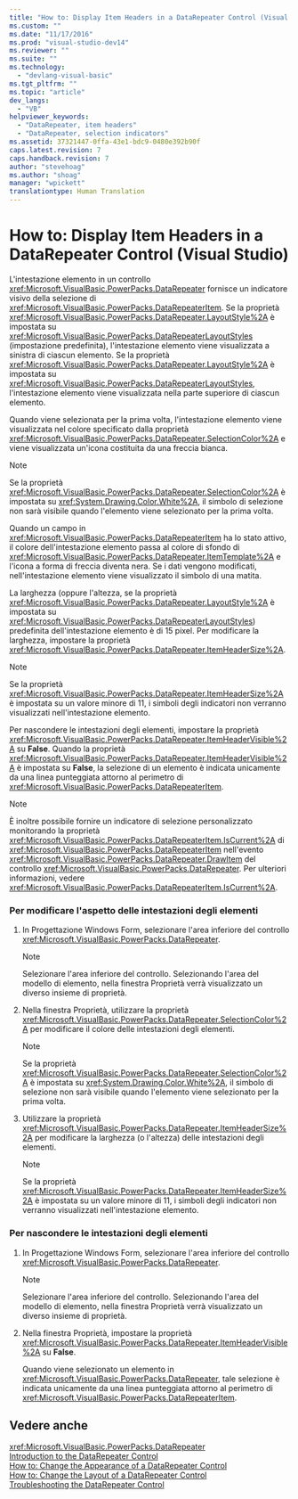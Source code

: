 ```yaml
---
title: "How to: Display Item Headers in a DataRepeater Control (Visual Studio) | Microsoft Docs"
ms.custom: ""
ms.date: "11/17/2016"
ms.prod: "visual-studio-dev14"
ms.reviewer: ""
ms.suite: ""
ms.technology: 
  - "devlang-visual-basic"
ms.tgt_pltfrm: ""
ms.topic: "article"
dev_langs: 
  - "VB"
helpviewer_keywords: 
  - "DataRepeater, item headers"
  - "DataRepeater, selection indicators"
ms.assetid: 37321447-0ffa-43e1-bdc9-0480e392b90f
caps.latest.revision: 7
caps.handback.revision: 7
author: "stevehoag"
ms.author: "shoag"
manager: "wpickett"
translationtype: Human Translation
---
```

# How to: Display Item Headers in a DataRepeater Control (Visual Studio)
L'intestazione elemento in un controllo <xref:Microsoft.VisualBasic.PowerPacks.DataRepeater> fornisce un indicatore visivo della selezione di <xref:Microsoft.VisualBasic.PowerPacks.DataRepeaterItem>.  Se la proprietà <xref:Microsoft.VisualBasic.PowerPacks.DataRepeater.LayoutStyle%2A> è impostata su <xref:Microsoft.VisualBasic.PowerPacks.DataRepeaterLayoutStyles> \(impostazione predefinita\), l'intestazione elemento viene visualizzata a sinistra di ciascun elemento.  Se la proprietà <xref:Microsoft.VisualBasic.PowerPacks.DataRepeater.LayoutStyle%2A> è impostata su <xref:Microsoft.VisualBasic.PowerPacks.DataRepeaterLayoutStyles>, l'intestazione elemento viene visualizzata nella parte superiore di ciascun elemento.  
  
 Quando viene selezionata per la prima volta, l'intestazione elemento viene visualizzata nel colore specificato dalla proprietà <xref:Microsoft.VisualBasic.PowerPacks.DataRepeater.SelectionColor%2A> e viene visualizzata un'icona costituita da una freccia bianca.  
  
> [!NOTE]
>  Se la proprietà <xref:Microsoft.VisualBasic.PowerPacks.DataRepeater.SelectionColor%2A> è impostata su <xref:System.Drawing.Color.White%2A>, il simbolo di selezione non sarà visibile quando l'elemento viene selezionato per la prima volta.  
  
 Quando un campo in <xref:Microsoft.VisualBasic.PowerPacks.DataRepeaterItem> ha lo stato attivo, il colore dell'intestazione elemento passa al colore di sfondo di <xref:Microsoft.VisualBasic.PowerPacks.DataRepeater.ItemTemplate%2A> e l'icona a forma di freccia diventa nera.  Se i dati vengono modificati, nell'intestazione elemento viene visualizzato il simbolo di una matita.  
  
 La larghezza \(oppure l'altezza, se la proprietà <xref:Microsoft.VisualBasic.PowerPacks.DataRepeater.LayoutStyle%2A> è impostata su <xref:Microsoft.VisualBasic.PowerPacks.DataRepeaterLayoutStyles>\) predefinita dell'intestazione elemento è di 15 pixel.  Per modificare la larghezza, impostare la proprietà <xref:Microsoft.VisualBasic.PowerPacks.DataRepeater.ItemHeaderSize%2A>.  
  
> [!NOTE]
>  Se la proprietà <xref:Microsoft.VisualBasic.PowerPacks.DataRepeater.ItemHeaderSize%2A> è impostata su un valore minore di 11, i simboli degli indicatori non verranno visualizzati nell'intestazione elemento.  
  
 Per nascondere le intestazioni degli elementi, impostare la proprietà <xref:Microsoft.VisualBasic.PowerPacks.DataRepeater.ItemHeaderVisible%2A> su **False**.  Quando la proprietà <xref:Microsoft.VisualBasic.PowerPacks.DataRepeater.ItemHeaderVisible%2A> è impostata su **False**, la selezione di un elemento è indicata unicamente da una linea punteggiata attorno al perimetro di <xref:Microsoft.VisualBasic.PowerPacks.DataRepeaterItem>.  
  
> [!NOTE]
>  È inoltre possibile fornire un indicatore di selezione personalizzato monitorando la proprietà <xref:Microsoft.VisualBasic.PowerPacks.DataRepeaterItem.IsCurrent%2A> di <xref:Microsoft.VisualBasic.PowerPacks.DataRepeaterItem> nell'evento <xref:Microsoft.VisualBasic.PowerPacks.DataRepeater.DrawItem> del controllo <xref:Microsoft.VisualBasic.PowerPacks.DataRepeater>.  Per ulteriori informazioni, vedere <xref:Microsoft.VisualBasic.PowerPacks.DataRepeaterItem.IsCurrent%2A>.  
  
### Per modificare l'aspetto delle intestazioni degli elementi  
  
1.  In Progettazione Windows Form, selezionare l'area inferiore del controllo <xref:Microsoft.VisualBasic.PowerPacks.DataRepeater>.  
  
    > [!NOTE]
    >  Selezionare l'area inferiore del controllo.  Selezionando l'area del modello di elemento, nella finestra Proprietà verrà visualizzato un diverso insieme di proprietà.  
  
2.  Nella finestra Proprietà, utilizzare la proprietà <xref:Microsoft.VisualBasic.PowerPacks.DataRepeater.SelectionColor%2A> per modificare il colore delle intestazioni degli elementi.  
  
    > [!NOTE]
    >  Se la proprietà <xref:Microsoft.VisualBasic.PowerPacks.DataRepeater.SelectionColor%2A> è impostata su <xref:System.Drawing.Color.White%2A>, il simbolo di selezione non sarà visibile quando l'elemento viene selezionato per la prima volta.  
  
3.  Utilizzare la proprietà <xref:Microsoft.VisualBasic.PowerPacks.DataRepeater.ItemHeaderSize%2A> per modificare la larghezza \(o l'altezza\) delle intestazioni degli elementi.  
  
    > [!NOTE]
    >  Se la proprietà <xref:Microsoft.VisualBasic.PowerPacks.DataRepeater.ItemHeaderSize%2A> è impostata su un valore minore di 11, i simboli degli indicatori non verranno visualizzati nell'intestazione elemento.  
  
### Per nascondere le intestazioni degli elementi  
  
1.  In Progettazione Windows Form, selezionare l'area inferiore del controllo <xref:Microsoft.VisualBasic.PowerPacks.DataRepeater>.  
  
    > [!NOTE]
    >  Selezionare l'area inferiore del controllo.  Selezionando l'area del modello di elemento, nella finestra Proprietà verrà visualizzato un diverso insieme di proprietà.  
  
2.  Nella finestra Proprietà, impostare la proprietà <xref:Microsoft.VisualBasic.PowerPacks.DataRepeater.ItemHeaderVisible%2A> su **False**.  
  
     Quando viene selezionato un elemento in <xref:Microsoft.VisualBasic.PowerPacks.DataRepeater>, tale selezione è indicata unicamente da una linea punteggiata attorno al perimetro di <xref:Microsoft.VisualBasic.PowerPacks.DataRepeaterItem>.  
  
## Vedere anche  
 <xref:Microsoft.VisualBasic.PowerPacks.DataRepeater>   
 [Introduction to the DataRepeater Control](../../../visual-basic/developing-apps/windows-forms/introduction-to-the-datarepeater-control-visual-studio.md)   
 [How to: Change the Appearance of a DataRepeater Control](../../../visual-basic/developing-apps/windows-forms/how-to-change-the-appearance-of-a-datarepeater-control-visual-studio.md)   
 [How to: Change the Layout of a DataRepeater Control](../../../visual-basic/developing-apps/windows-forms/how-to-change-the-layout-of-a-datarepeater-control-visual-studio.md)   
 [Troubleshooting the DataRepeater Control](../../../visual-basic/developing-apps/windows-forms/troubleshooting-the-datarepeater-control-visual-studio.md)